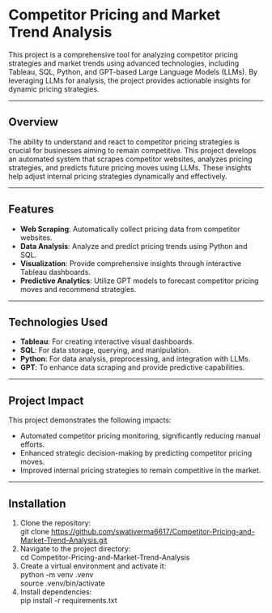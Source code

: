 # **Competitor Pricing and Market Trend Analysis**

This project is a comprehensive tool for analyzing competitor pricing strategies and market trends using advanced technologies, including Tableau, SQL, Python, and GPT-based Large Language Models (LLMs). By leveraging LLMs for analysis, the project provides actionable insights for dynamic pricing strategies.

---

## **Overview**

The ability to understand and react to competitor pricing strategies is crucial for businesses aiming to remain competitive. This project develops an automated system that scrapes competitor websites, analyzes pricing strategies, and predicts future pricing moves using LLMs. These insights help adjust internal pricing strategies dynamically and effectively.

---

## **Features**

* **Web Scraping**: Automatically collect pricing data from competitor websites.  
* **Data Analysis**: Analyze and predict pricing trends using Python and SQL.  
* **Visualization**: Provide comprehensive insights through interactive Tableau dashboards.  
* **Predictive Analytics**: Utilize GPT models to forecast competitor pricing moves and recommend strategies.

---

## **Technologies Used**

* **Tableau**: For creating interactive visual dashboards.  
* **SQL**: For data storage, querying, and manipulation.  
* **Python**: For data analysis, preprocessing, and integration with LLMs.  
* **GPT**: To enhance data scraping and provide predictive capabilities.

---

## **Project Impact**

This project demonstrates the following impacts:

* Automated competitor pricing monitoring, significantly reducing manual efforts.  
* Enhanced strategic decision-making by predicting competitor pricing moves.  
* Improved internal pricing strategies to remain competitive in the market.

---

## **Installation**

1. Clone the repository:  
   git clone https://github.com/swativerma6617/Competitor-Pricing-and-Market-Trend-Analysis.git  
2. Navigate to the project directory:  
   cd Competitor-Pricing-and-Market-Trend-Analysis  
3. Create a virtual environment and activate it:  
   python \-m venv .venv  
   source .venv/bin/activate    
4. Install dependencies:  
   pip install \-r requirements.txt

